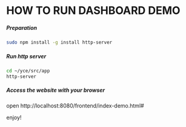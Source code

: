 HOW TO RUN DASHBOARD DEMO
=====================================

##### Preparation

```bash
sudo npm install -g install http-server
```

##### Run http server

```bash
cd ~/yce/src/app
http-server
```

##### Access the website with your browser

open http://localhost:8080/frontend/index-demo.html#

enjoy!